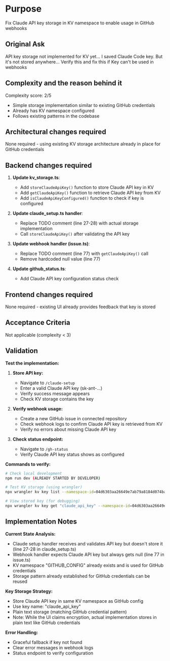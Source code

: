 # Purpose

Fix Claude API key storage in KV namespace to enable usage in GitHub webhooks

## Original Ask

API key storage not implemented for KV yet... I saved Claude Code key. But it's not stored anywhere... Verify this and fix this if Key can't be used in webhooks

## Complexity and the reason behind it

Complexity score: 2/5
- Simple storage implementation similar to existing GitHub credentials
- Already has KV namespace configured
- Follows existing patterns in the codebase

## Architectural changes required

None required - using existing KV storage architecture already in place for GitHub credentials

## Backend changes required

1. **Update kv_storage.ts**:
   - Add `storeClaudeApiKey()` function to store Claude API key in KV
   - Add `getClaudeApiKey()` function to retrieve Claude API key from KV
   - Add `isClaudeApiKeyConfigured()` function to check if key is configured

2. **Update claude_setup.ts handler**:
   - Replace TODO comment (line 27-28) with actual storage implementation
   - Call `storeClaudeApiKey()` after validating the API key

3. **Update webhook handler (issue.ts)**:
   - Replace TODO comment (line 77) with `getClaudeApiKey()` call
   - Remove hardcoded null value (line 77)

4. **Update github_status.ts**:
   - Add Claude API key configuration status check

## Frontend changes required

None required - existing UI already provides feedback that key is stored

## Acceptance Criteria

Not applicable (complexity < 3)

## Validation

**Test the implementation:**

1. **Store API key:**
   - Navigate to `/claude-setup`
   - Enter a valid Claude API key (sk-ant-...)
   - Verify success message appears
   - Check KV storage contains the key

2. **Verify webhook usage:**
   - Create a new GitHub issue in connected repository
   - Check webhook logs to confirm Claude API key is retrieved from KV
   - Verify no errors about missing Claude API key

3. **Check status endpoint:**
   - Navigate to `/gh-status`
   - Verify Claude API key status shows as configured

**Commands to verify:**
```bash
# Check local development
npm run dev (ALREADY STARTED BY DEVELOPER)

# Test KV storage (using wrangler)
npx wrangler kv key list --namespace-id=04d6303aa26649e7ab79a8184d074ba9

# View stored key (for debugging)
npx wrangler kv key get "claude_api_key" --namespace-id=04d6303aa26649e7ab79a8184d074ba9
```

## Implementation Notes

**Current State Analysis:**
- Claude setup handler receives and validates API key but doesn't store it (line 27-28 in claude_setup.ts)
- Webhook handler expects Claude API key but always gets null (line 77 in issue.ts)
- KV namespace "GITHUB_CONFIG" already exists and is used for GitHub credentials
- Storage pattern already established for GitHub credentials can be reused

**Key Storage Strategy:**
- Store Claude API key in same KV namespace as GitHub config
- Use key name: "claude_api_key"
- Plain text storage (matching GitHub credential pattern)
- Note: While the UI claims encryption, actual implementation stores in plain text like GitHub credentials

**Error Handling:**
- Graceful fallback if key not found
- Clear error messages in webhook logs
- Status endpoint to verify configuration